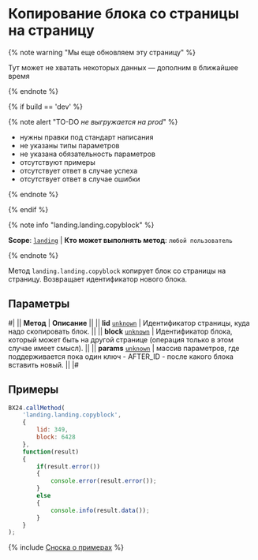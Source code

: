 # Копирование блока со страницы на страницу

{% note warning "Мы еще обновляем эту страницу" %}

Тут может не хватать некоторых данных — дополним в ближайшее время

{% endnote %}

{% if build == 'dev' %}

{% note alert "TO-DO _не выгружается на prod_" %}

- нужны правки под стандарт написания
- не указаны типы параметров
- не указана обязательность параметров
- отсутствуют примеры
- отсутствует ответ в случае успеха
- отсутствует ответ в случае ошибки

{% endnote %}

{% endif %}

{% note info "landing.landing.copyblock" %}

**Scope**: [`landing`](../../../scopes/permissions.md) | **Кто может выполнять метод**: `любой пользователь`

{% endnote %}

Метод `landing.landing.copyblock` копирует блок со страницы на страницу. Возвращает идентификатор нового блока.

## Параметры

#|
|| **Метод** | **Описание** ||
|| **lid**
[`unknown`](../../../data-types.md) | Идентификатор страницы, куда надо скопировать блок. ||
|| **block**
[`unknown`](../../../data-types.md) | Идентификатор блока, который может быть на другой странице (операция только в этом случае имеет смысл). ||
|| **params**
[`unknown`](../../../data-types.md) | массив параметров, где поддерживается пока один ключ - AFTER_ID - после какого блока вставить новый. ||
|#

## Примеры

```js
BX24.callMethod(
    'landing.landing.copyblock',
    {
        lid: 349,
        block: 6428
    },
    function(result)
    {
        if(result.error())
        {
            console.error(result.error());
        }
        else
        {
            console.info(result.data());
        }
    }
);
```

{% include [Сноска о примерах](../../../../_includes/examples.md) %}